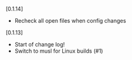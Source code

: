 [0.1.14]

- Recheck all open files when config changes

[0.1.13]

- Start of change log!
- Switch to musl for Linux builds (#1)
